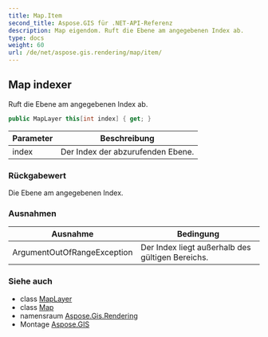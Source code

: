 ```yaml
---
title: Map.Item
second_title: Aspose.GIS für .NET-API-Referenz
description: Map eigendom. Ruft die Ebene am angegebenen Index ab.
type: docs
weight: 60
url: /de/net/aspose.gis.rendering/map/item/
---
```

## Map indexer

Ruft die Ebene am angegebenen Index ab.

```csharp
public MapLayer this[int index] { get; }
```

| Parameter | Beschreibung |
| --- | --- |
| index | Der Index der abzurufenden Ebene. |

### Rückgabewert

Die Ebene am angegebenen Index.

### Ausnahmen

| Ausnahme | Bedingung |
| --- | --- |
| ArgumentOutOfRangeException | Der Index liegt außerhalb des gültigen Bereichs. |

### Siehe auch

* class [MapLayer](../../maplayer/)
* class [Map](../)
* namensraum [Aspose.Gis.Rendering](../../map/)
* Montage [Aspose.GIS](../../../)


